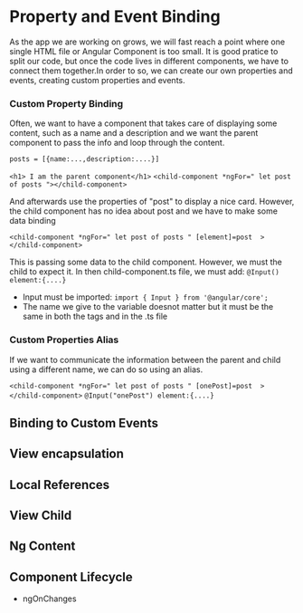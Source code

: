 # Property and Event Binding

As the app we are working on grows, we will fast reach a point where one single HTML file or Angular Component is too small. It is good pratice to split our code, but once the code lives in different components, we have to connect them together.In order to so, we can create our own properties and events, creating custom properties and events.

### Custom Property Binding

Often, we want to have a component that takes care of displaying some content, such as a name and a description and we want the parent component to pass the info and loop through the content.

`posts = [{name:...,description:....}]`

`<h1> I am the parent component</h1>`
`<child-component *ngFor=" let post of posts "></child-component>`

And afterwards use the properties of "post" to display a nice card.
However, the child component has no idea about post and we have to make some data binding

`<child-component *ngFor=" let post of posts " [element]=post  ></child-component>`

This is passing some data to the child component. However, we must the child to expect it. In then child-component.ts file, we must add:
`@Input() element:{....}`

- Input must be imported: `import { Input } from '@angular/core';`
- The name we give to the variable doesnot matter but it must be the same in both the tags and in the .ts file

### Custom Properties Alias

If we want to communicate the information between the parent and child using a different name,
we can do so using an alias.

`<child-component *ngFor=" let post of posts " [onePost]=post  ></child-component>`
`@Input("onePost") element:{....}`

## Binding to Custom Events

## View encapsulation

## Local References

## View Child

## Ng Content

## Component Lifecycle

- ngOnChanges 
